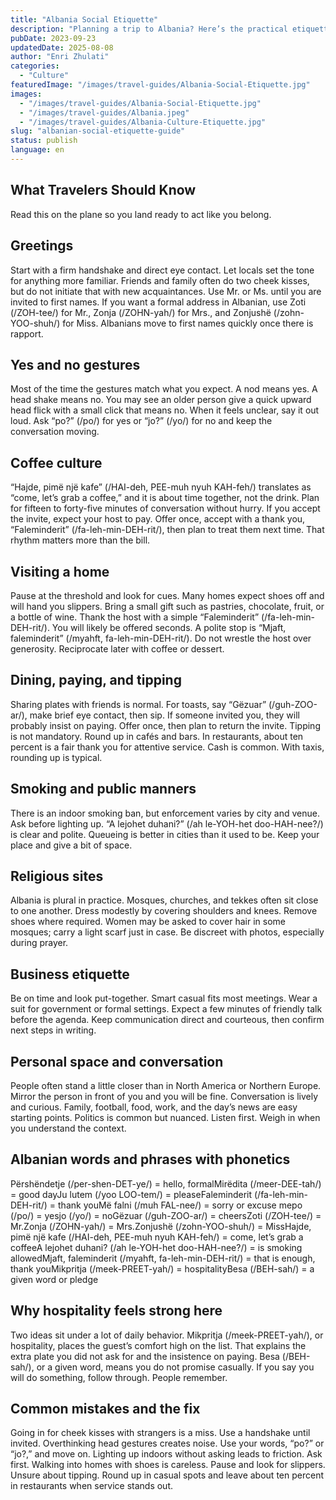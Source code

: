 ```yaml
---
title: "Albania Social Etiquette"
description: "Planning a trip to Albania? Here’s the practical etiquette playbook—how to greet, read head gestures, handle coffee invites and home visits, tip the right way, dress for religious sites, manage smoking rules, do business politely, and use the phrases that actually help. Show up prepared and move with confidence."
pubDate: 2023-09-23
updatedDate: 2025-08-08
author: "Enri Zhulati"
categories:
  - "Culture"
featuredImage: "/images/travel-guides/Albania-Social-Etiquette.jpg"
images:
  - "/images/travel-guides/Albania-Social-Etiquette.jpg"
  - "/images/travel-guides/Albania.jpeg"
  - "/images/travel-guides/Albania-Culture-Etiquette.jpg"
slug: "albanian-social-etiquette-guide"
status: publish
language: en
---
```


## What Travelers Should Know

Read this on the plane so you land ready to act like you belong.

## Greetings

Start with a firm handshake and direct eye contact. Let locals set the tone for anything more familiar. Friends and family often do two cheek kisses, but do not initiate that with new acquaintances. Use Mr. or Ms. until you are invited to first names. If you want a formal address in Albanian, use Zoti (/ZOH-tee/) for Mr., Zonja (/ZOHN-yah/) for Mrs., and Zonjushë (/zohn-YOO-shuh/) for Miss. Albanians move to first names quickly once there is rapport.

## Yes and no gestures

Most of the time the gestures match what you expect. A nod means yes. A head shake means no. You may see an older person give a quick upward head flick with a small click that means no. When it feels unclear, say it out loud. Ask “po?” (/po/) for yes or “jo?” (/yo/) for no and keep the conversation moving.

## Coffee culture

“Hajde, pimë një kafe” (/HAI-deh, PEE-muh nyuh KAH-feh/) translates as “come, let’s grab a coffee,” and it is about time together, not the drink. Plan for fifteen to forty-five minutes of conversation without hurry. If you accept the invite, expect your host to pay. Offer once, accept with a thank you, “Faleminderit” (/fa-leh-min-DEH-rit/), then plan to treat them next time. That rhythm matters more than the bill.

## Visiting a home

Pause at the threshold and look for cues. Many homes expect shoes off and will hand you slippers. Bring a small gift such as pastries, chocolate, fruit, or a bottle of wine. Thank the host with a simple “Faleminderit” (/fa-leh-min-DEH-rit/). You will likely be offered seconds. A polite stop is “Mjaft, faleminderit” (/myahft, fa-leh-min-DEH-rit/). Do not wrestle the host over generosity. Reciprocate later with coffee or dessert.

## Dining, paying, and tipping

Sharing plates with friends is normal. For toasts, say “Gëzuar” (/guh-ZOO-ar/), make brief eye contact, then sip. If someone invited you, they will probably insist on paying. Offer once, then plan to return the invite. Tipping is not mandatory. Round up in cafés and bars. In restaurants, about ten percent is a fair thank you for attentive service. Cash is common. With taxis, rounding up is typical.

## Smoking and public manners

There is an indoor smoking ban, but enforcement varies by city and venue. Ask before lighting up. “A lejohet duhani?” (/ah le-YOH-het doo-HAH-nee?/) is clear and polite. Queueing is better in cities than it used to be. Keep your place and give a bit of space.

## Religious sites

Albania is plural in practice. Mosques, churches, and tekkes often sit close to one another. Dress modestly by covering shoulders and knees. Remove shoes where required. Women may be asked to cover hair in some mosques; carry a light scarf just in case. Be discreet with photos, especially during prayer.

## Business etiquette

Be on time and look put-together. Smart casual fits most meetings. Wear a suit for government or formal settings. Expect a few minutes of friendly talk before the agenda. Keep communication direct and courteous, then confirm next steps in writing.

## Personal space and conversation

People often stand a little closer than in North America or Northern Europe. Mirror the person in front of you and you will be fine. Conversation is lively and curious. Family, football, food, work, and the day’s news are easy starting points. Politics is common but nuanced. Listen first. Weigh in when you understand the context.

## Albanian words and phrases with phonetics

Përshëndetje (/per-shen-DET-ye/) = hello, formalMirëdita (/meer-DEE-tah/) = good dayJu lutem (/yoo LOO-tem/) = pleaseFaleminderit (/fa-leh-min-DEH-rit/) = thank youMë falni (/muh FAL-nee/) = sorry or excuse mepo (/po/) = yesjo (/yo/) = noGëzuar (/guh-ZOO-ar/) = cheersZoti (/ZOH-tee/) = Mr.Zonja (/ZOHN-yah/) = Mrs.Zonjushë (/zohn-YOO-shuh/) = MissHajde, pimë një kafe (/HAI-deh, PEE-muh nyuh KAH-feh/) = come, let’s grab a coffeeA lejohet duhani? (/ah le-YOH-het doo-HAH-nee?/) = is smoking allowedMjaft, faleminderit (/myahft, fa-leh-min-DEH-rit/) = that is enough, thank youMikpritja (/meek-PREET-yah/) = hospitalityBesa (/BEH-sah/) = a given word or pledge

## Why hospitality feels strong here

Two ideas sit under a lot of daily behavior. Mikpritja (/meek-PREET-yah/), or hospitality, places the guest’s comfort high on the list. That explains the extra plate you did not ask for and the insistence on paying. Besa (/BEH-sah/), or a given word, means you do not promise casually. If you say you will do something, follow through. People remember.

## Common mistakes and the fix

Going in for cheek kisses with strangers is a miss. Use a handshake until invited. Overthinking head gestures creates noise. Use your words, “po?” or “jo?,” and move on. Lighting up indoors without asking leads to friction. Ask first. Walking into homes with shoes is careless. Pause and look for slippers. Unsure about tipping. Round up in casual spots and leave about ten percent in restaurants when service stands out.